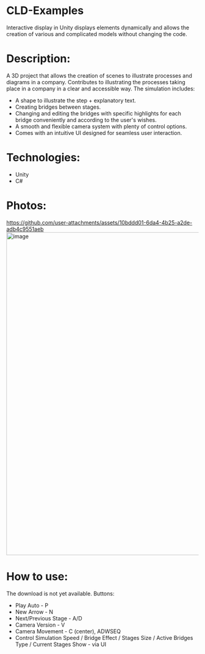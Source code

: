 # CLD-Examples
Interactive display in Unity displays elements dynamically and allows the creation of various and complicated models without changing the code.

# Description:
A 3D project that allows the creation of scenes to illustrate processes and diagrams in a company.
Contributes to illustrating the processes taking place in a company in a clear and accessible way.
The simulation includes:
- A shape to illustrate the step + explanatory text.
- Creating bridges between stages.
- Changing and editing the bridges with specific highlights for each bridge conveniently and according to the user's wishes.
- A smooth and flexible camera system with plenty of control options.
- Comes with an intuitive UI designed for seamless user interaction.

# Technologies:
- Unity
- C#

# Photos:
https://github.com/user-attachments/assets/10bddd01-6da4-4b25-a2de-adb4c9551aeb
<img width="1916" height="846" alt="image" src="https://github.com/user-attachments/assets/2edcd9c8-4e70-402a-8df5-6b070e03fa2e" />

# How to use:
The download is not yet available.
Buttons:
- Play Auto - P 
- New Arrow - N
- Next/Previous Stage - A/D 
- Camera Version - V
- Camera Movement - C (center), ADWSEQ
- Control Simulation Speed / Bridge Effect / Stages Size / Active Bridges Type / Current Stages Show - via UI
